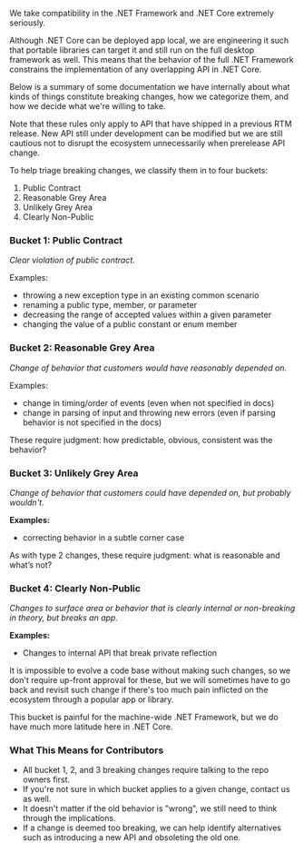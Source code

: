 We take compatibility in the .NET Framework and .NET Core extremely seriously.

Although .NET Core can be deployed app local, we are engineering it such that portable libraries can target it and still run on the full desktop framework as well. This means that the behavior of the full .NET Framework constrains the implementation of any overlapping API in .NET Core.

Below is a summary of some documentation we have internally about what kinds of things constitute breaking changes, how we categorize them, and how we decide what we're willing to take.

Note that these rules only apply to API that have shipped in a previous RTM release. New API still under development can be modified but we are still cautious not to disrupt the ecosystem unnecessarily when prerelease API change.

To help triage breaking changes, we classify them in to four buckets:

1. Public Contract
2. Reasonable Grey Area
3. Unlikely Grey Area
4. Clearly Non-Public

### Bucket 1: Public Contract
*Clear violation of public contract.*

Examples:
* throwing a new exception type in an existing common scenario
* renaming a public type, member, or parameter
* decreasing the range of accepted values within a given parameter
* changing the value of a public constant or enum member

### Bucket 2: Reasonable Grey Area
*Change of behavior that customers would have reasonably depended on.*

Examples:
* change in timing/order of events (even when not specified in docs)
* change in parsing of input and throwing new errors (even if parsing behavior is not specified in the docs)

These require judgment: how predictable, obvious, consistent was the behavior?

### Bucket 3: Unlikely Grey Area
*Change of behavior that customers could have depended on, but probably wouldn't.*

**Examples:**
* correcting behavior in a subtle corner case

As with type 2 changes, these require judgment: what is reasonable and what’s not?

### Bucket 4: Clearly Non-Public
*Changes to surface area or behavior that is clearly internal or non-breaking in theory, but breaks an app.*

**Examples:**
* Changes to internal API that break private reflection

It is impossible to evolve a code base without making such changes, so we don't require up-front approval for these, but we will sometimes have to go back and revisit such change if there's too much pain inflicted on the ecosystem through a popular app or library.

This bucket is painful for the machine-wide .NET Framework, but we do have much more latitude here in .NET Core.

### What This Means for Contributors
* All bucket 1, 2, and 3 breaking changes require talking to the repo owners first.
* If you're not sure in which bucket applies to a given change, contact us as well.
* It doesn't matter if the old behavior is "wrong", we still need to think through the implications.
* If a change is deemed too breaking, we can help identify alternatives such as introducing a new API and obsoleting the old one.